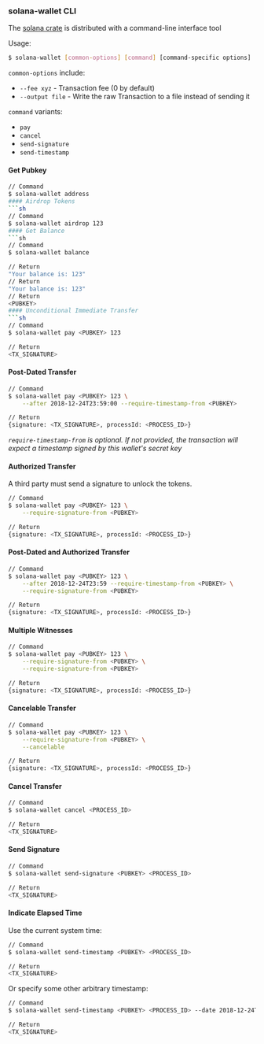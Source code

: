 ### solana-wallet CLI

The [solana crate](https://crates.io/crates/solana) is distributed with a command-line interface tool

Usage:

```sh
$ solana-wallet [common-options] [command] [command-specific options]
```

`common-options` include:
* `--fee xyz` - Transaction fee (0 by default)
* `--output file` - Write the raw Transaction to a file instead of sending it

`command` variants:
* `pay`
* `cancel`
* `send-signature`
* `send-timestamp`
#### Get Pubkey
```sh
// Command
$ solana-wallet address
#### Airdrop Tokens
```sh
// Command
$ solana-wallet airdrop 123
#### Get Balance
```sh
// Command
$ solana-wallet balance

// Return
"Your balance is: 123"
// Return
"Your balance is: 123"
// Return
<PUBKEY>
#### Unconditional Immediate Transfer
```sh
// Command
$ solana-wallet pay <PUBKEY> 123

// Return
<TX_SIGNATURE>
```

#### Post-Dated Transfer
```sh
// Command
$ solana-wallet pay <PUBKEY> 123 \
    --after 2018-12-24T23:59:00 --require-timestamp-from <PUBKEY>

// Return
{signature: <TX_SIGNATURE>, processId: <PROCESS_ID>}
```
*`require-timestamp-from` is optional. If not provided, the transaction will expect a timestamp signed by this wallet's secret key*

#### Authorized Transfer
A third party must send a signature to unlock the tokens.
```sh
// Command
$ solana-wallet pay <PUBKEY> 123 \
    --require-signature-from <PUBKEY>

// Return
{signature: <TX_SIGNATURE>, processId: <PROCESS_ID>}
```

#### Post-Dated and Authorized Transfer
```sh
// Command
$ solana-wallet pay <PUBKEY> 123 \
    --after 2018-12-24T23:59 --require-timestamp-from <PUBKEY> \
    --require-signature-from <PUBKEY>

// Return
{signature: <TX_SIGNATURE>, processId: <PROCESS_ID>}
```

#### Multiple Witnesses
```sh
// Command
$ solana-wallet pay <PUBKEY> 123 \
    --require-signature-from <PUBKEY> \
    --require-signature-from <PUBKEY>

// Return
{signature: <TX_SIGNATURE>, processId: <PROCESS_ID>}
```

#### Cancelable Transfer
```sh
// Command
$ solana-wallet pay <PUBKEY> 123 \
    --require-signature-from <PUBKEY> \
    --cancelable

// Return
{signature: <TX_SIGNATURE>, processId: <PROCESS_ID>}
```

#### Cancel Transfer
```sh
// Command
$ solana-wallet cancel <PROCESS_ID>

// Return
<TX_SIGNATURE>
```

#### Send Signature
```sh
// Command
$ solana-wallet send-signature <PUBKEY> <PROCESS_ID>

// Return
<TX_SIGNATURE>
```

#### Indicate Elapsed Time

Use the current system time:
```sh
// Command
$ solana-wallet send-timestamp <PUBKEY> <PROCESS_ID>

// Return
<TX_SIGNATURE>
```

Or specify some other arbitrary timestamp:
```sh
// Command
$ solana-wallet send-timestamp <PUBKEY> <PROCESS_ID> --date 2018-12-24T23:59:00

// Return
<TX_SIGNATURE>
```
